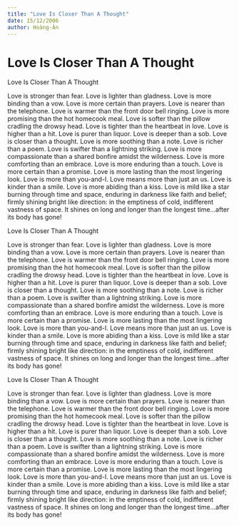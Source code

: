 ```yaml
---
title: "Love Is Closer Than A Thought"
date: 15/12/2006
author: Hoàng-Ân
---
```


# Love Is Closer Than A Thought

Love Is Closer Than A Thought

Love is stronger than fear.  Love is lighter than gladness.  Love is more binding than a vow.  Love is more certain than prayers.
Love is nearer than the telephone. Love is warmer than the front door bell ringing.  Love is more promising than the hot homecook meal. Love is softer than the pillow cradling the drowsy head.
Love is tighter than the heartbeat in love. Love is higher than a hit.  Love is purer than liquor.  Love is deeper than a sob.
Love is closer than a thought. Love is more soothing than a note. Love is richer than a poem. Love is swifter than a lightning striking. Love is more compassionate than a shared bonfire amidst the wilderness.
Love is more comforting than an embrace. Love is more enduring than a touch. Love is more certain than a promise. Love is more lasting than the most lingering look.
Love is more than you-and-I. Love means more than just an us.  Love is kinder than a smile.  Love is more abiding than a kiss.
Love is mild like a star burning through time and space, enduring in darkness like faith and belief; firmly shining bright like direction: in the emptiness of cold, indifferent vastness of space.  It shines o­n long and longer than the longest time...after its body has gone!

Love Is Closer Than A Thought

Love is stronger than fear.  Love is lighter than gladness.  Love is more binding than a vow.  Love is more certain than prayers.
Love is nearer than the telephone. Love is warmer than the front door bell ringing.  Love is more promising than the hot homecook meal. Love is softer than the pillow cradling the drowsy head.
Love is tighter than the heartbeat in love. Love is higher than a hit.  Love is purer than liquor.  Love is deeper than a sob.
Love is closer than a thought. Love is more soothing than a note. Love is richer than a poem. Love is swifter than a lightning striking. Love is more compassionate than a shared bonfire amidst the wilderness.
Love is more comforting than an embrace. Love is more enduring than a touch. Love is more certain than a promise. Love is more lasting than the most lingering look.
Love is more than you-and-I. Love means more than just an us.  Love is kinder than a smile.  Love is more abiding than a kiss.
Love is mild like a star burning through time and space, enduring in darkness like faith and belief; firmly shining bright like direction: in the emptiness of cold, indifferent vastness of space.  It shines o­n long and longer than the longest time...after its body has gone!

Love Is Closer Than A Thought

Love is stronger than fear.  Love is lighter than gladness.  Love is more binding than a vow.  Love is more certain than prayers.
Love is nearer than the telephone. Love is warmer than the front door bell ringing.  Love is more promising than the hot homecook meal. Love is softer than the pillow cradling the drowsy head.
Love is tighter than the heartbeat in love. Love is higher than a hit.  Love is purer than liquor.  Love is deeper than a sob.
Love is closer than a thought. Love is more soothing than a note. Love is richer than a poem. Love is swifter than a lightning striking. Love is more compassionate than a shared bonfire amidst the wilderness.
Love is more comforting than an embrace. Love is more enduring than a touch. Love is more certain than a promise. Love is more lasting than the most lingering look.
Love is more than you-and-I. Love means more than just an us.  Love is kinder than a smile.  Love is more abiding than a kiss.
Love is mild like a star burning through time and space, enduring in darkness like faith and belief; firmly shining bright like direction: in the emptiness of cold, indifferent vastness of space.  It shines o­n long and longer than the longest time...after its body has gone!
